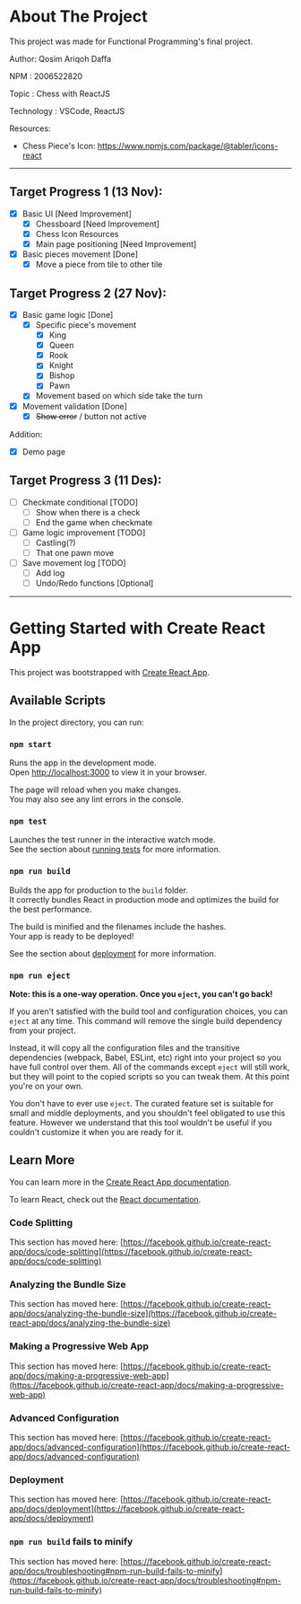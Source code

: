 # About The Project

This project was made for Functional Programming's final project.

Author: Qosim Ariqoh Daffa

NPM : 2006522820

Topic : Chess with ReactJS

Technology : VSCode, ReactJS

Resources:

- Chess Piece's Icon: https://www.npmjs.com/package/@tabler/icons-react

---

## **Target Progress 1** (13 Nov):

- [x] Basic UI [Need Improvement]
  - [x] Chessboard [Need Improvement]
  - [x] Chess Icon Resources
  - [x] Main page positioning [Need Improvement]
- [x] Basic pieces movement [Done]
  - [x] Move a piece from tile to other tile

## **Target Progress 2** (27 Nov):

- [x] Basic game logic [Done]
  - [x] Specific piece's movement
    - [x] King
    - [x] Queen
    - [x] Rook
    - [x] Knight
    - [x] Bishop
    - [x] Pawn
  - [x] Movement based on which side take the turn
- [x] Movement validation [Done]
  - [x] ~~Show error~~ / button not active

Addition:

- [x] Demo page

## **Target Progress 3** (11 Des):

- [ ] Checkmate conditional [TODO]
  - [ ] Show when there is a check
  - [ ] End the game when checkmate
- [ ] Game logic improvement [TODO]
  - [ ] Castling(?)
  - [ ] That one pawn move
- [ ] Save movement log [TODO]
  - [ ] Add log
  - [ ] Undo/Redo functions [Optional]

---

# Getting Started with Create React App

This project was bootstrapped with [Create React App](https://github.com/facebook/create-react-app).

## Available Scripts

In the project directory, you can run:

### `npm start`

Runs the app in the development mode.\
Open [http://localhost:3000](http://localhost:3000) to view it in your browser.

The page will reload when you make changes.\
You may also see any lint errors in the console.

### `npm test`

Launches the test runner in the interactive watch mode.\
See the section about [running tests](https://facebook.github.io/create-react-app/docs/running-tests) for more information.

### `npm run build`

Builds the app for production to the `build` folder.\
It correctly bundles React in production mode and optimizes the build for the best performance.

The build is minified and the filenames include the hashes.\
Your app is ready to be deployed!

See the section about [deployment](https://facebook.github.io/create-react-app/docs/deployment) for more information.

### `npm run eject`

**Note: this is a one-way operation. Once you `eject`, you can't go back!**

If you aren't satisfied with the build tool and configuration choices, you can `eject` at any time. This command will remove the single build dependency from your project.

Instead, it will copy all the configuration files and the transitive dependencies (webpack, Babel, ESLint, etc) right into your project so you have full control over them. All of the commands except `eject` will still work, but they will point to the copied scripts so you can tweak them. At this point you're on your own.

You don't have to ever use `eject`. The curated feature set is suitable for small and middle deployments, and you shouldn't feel obligated to use this feature. However we understand that this tool wouldn't be useful if you couldn't customize it when you are ready for it.

## Learn More

You can learn more in the [Create React App documentation](https://facebook.github.io/create-react-app/docs/getting-started).

To learn React, check out the [React documentation](https://reactjs.org/).

### Code Splitting

This section has moved here: [https://facebook.github.io/create-react-app/docs/code-splitting](https://facebook.github.io/create-react-app/docs/code-splitting)

### Analyzing the Bundle Size

This section has moved here: [https://facebook.github.io/create-react-app/docs/analyzing-the-bundle-size](https://facebook.github.io/create-react-app/docs/analyzing-the-bundle-size)

### Making a Progressive Web App

This section has moved here: [https://facebook.github.io/create-react-app/docs/making-a-progressive-web-app](https://facebook.github.io/create-react-app/docs/making-a-progressive-web-app)

### Advanced Configuration

This section has moved here: [https://facebook.github.io/create-react-app/docs/advanced-configuration](https://facebook.github.io/create-react-app/docs/advanced-configuration)

### Deployment

This section has moved here: [https://facebook.github.io/create-react-app/docs/deployment](https://facebook.github.io/create-react-app/docs/deployment)

### `npm run build` fails to minify

This section has moved here: [https://facebook.github.io/create-react-app/docs/troubleshooting#npm-run-build-fails-to-minify](https://facebook.github.io/create-react-app/docs/troubleshooting#npm-run-build-fails-to-minify)
